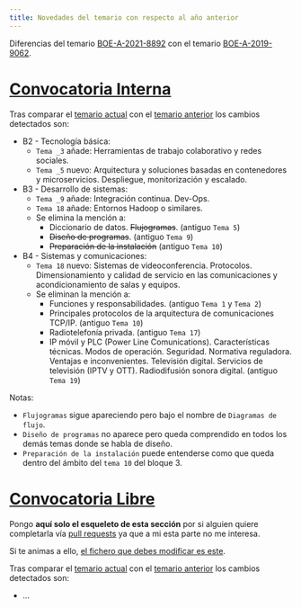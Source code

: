 ```yaml
---
title: Novedades del temario con respecto al año anterior
---
```


Diferencias del temario
[BOE-A-2021-8892](https://boe.es/diario_boe/txt.php?id=BOE-A-2021-8892)
con el temario
[BOE-A-2019-9062](https://boe.es/diario_boe/txt.php?id=BOE-A-2019-9062).

# [Convocatoria Interna](https://github.com/s-nt-s/GSI/commit/d3560a1851fc42adb03db204b3c46a23d98c58d8#diff-e6676f89dc6d9f58662d9f32743c0d4f897f7cd7ed30c3c8d7408b4174bae10d)

Tras comparar el [temario actual]({filename}interna.md) con el [temario anterior]({filename}BOE-A-2019-9062/interna.md) los cambios detectados son:

* B2 - Tecnología básica:
    * `Tema _3` añade: Herramientas de trabajo colaborativo y redes sociales.
    * `Tema _5` nuevo: Arquitectura y soluciones basadas en contenedores y microservicios. Despliegue, monitorización y escalado.
* B3 - Desarrollo de sistemas:
    * `Tema _9` añade: Integración continua. Dev-Ops.
    * `Tema 18` añade: Entornos Hadoop o similares.
    * Se elimina la mención a:
        * Diccionario de datos. <s>Flujogramas</s>. (antiguo `Tema 5`)
        * <s>Diseño de programas</s>. (antiguo `Tema 9`)
        * <s>Preparación de la instalación</s> (antiguo `Tema 10`)
* B4 - Sistemas y comunicaciones:
    * `Tema 18` nuevo: Sistemas de videoconferencia. Protocolos. Dimensionamiento y calidad de servicio en las comunicaciones y acondicionamiento de salas y equipos.
    * Se eliminan la mención a:
        * Funciones y responsabilidades. (antiguo `Tema 1` y `Tema 2`)
        * Principales protocolos de la arquitectura de comunicaciones TCP/IP. (antiguo `Tema 10`)
        * Radiotelefonía privada. (antiguo `Tema 17`)
        * IP móvil y PLC (Power Line Comunications). Características técnicas. Modos de operación. Seguridad. Normativa reguladora. Ventajas e inconvenientes. Televisión digital. Servicios de televisión (IPTV y OTT). Radiodifusión sonora digital. (antiguo `Tema 19`)

Notas:

* `Flujogramas` sigue apareciendo pero bajo el nombre de `Diagramas de flujo`.
* `Diseño de programas` no aparece pero queda comprendido en todos los demás temas donde se habla de diseño.
* `Preparación de la instalación` puede entenderse como que queda dentro del ámbito del `tema 10` del bloque 3.

# [Convocatoria Libre](https://github.com/s-nt-s/GSI/commit/d3560a1851fc42adb03db204b3c46a23d98c58d8#diff-97473c9c33ae979d3222194a665ec51c535d9329ba34162ba832138213600dd2)

Pongo **aquí solo el esqueleto de esta sección** por si alguien quiere completarla
vía [pull requests](https://docs.github.com/es/github/collaborating-with-pull-requests/proposing-changes-to-your-work-with-pull-requests/about-pull-requests) ya que a mi esta parte no me interesa.

Si te animas a ello, [el fichero que debes modificar es este](https://github.com/s-nt-s/GSI/tree/master/content/posts/temario/novedades.md).

Tras comparar el [temario actual]({filename}libre.md) con el [temario anterior]({filename}BOE-A-2019-9062/libre.md) los cambios detectados son:

* ...
